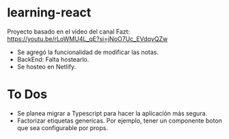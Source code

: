 # learning-react
Proyecto basado en el video del canal Fazt: https://youtu.be/rLoWMU4L_qE?si=jNoO7Uc_EVdqyQZw


- Se agregó la funcionalidad de modificar las notas.
- BackEnd: Falta hostearlo.
- Se hosteo en Netlify.



# To Dos
- Se planea migrar a Typescript para hacer la aplicación
más segura.
- Factorizar etiquetas genericas. Por ejemplo, tener un componente boton que sea 
configurable por props.


